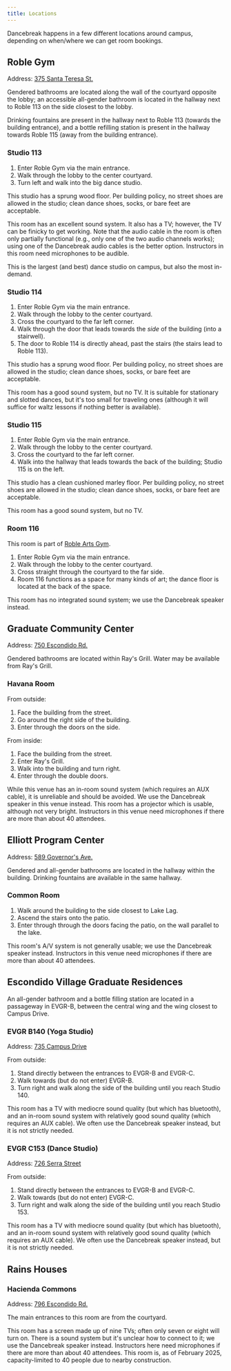 ```yaml
---
title: Locations
---
```


Dancebreak happens in a few different locations around campus, depending on
when/where we can get room bookings.

## Roble Gym

Address: [375 Santa Teresa St.](https://maps.app.goo.gl/ZBMV5zSnVvFHrEfA6)

Gendered bathrooms are located along the wall of the courtyard opposite the
lobby; an accessible all-gender bathroom is located in the hallway next to
Roble 113 on the side closest to the lobby.

Drinking fountains are present in the hallway next to Roble 113 (towards the
building entrance), and a bottle refilling station is present in the hallway
towards Roble 115 (away from the building entrance).

### Studio 113

1. Enter Roble Gym via the main entrance.
2. Walk through the lobby to the center courtyard.
3. Turn left and walk into the big dance studio.

This studio has a sprung wood floor.  Per building policy, no street shoes are
allowed in the studio; clean dance shoes, socks, or bare feet are acceptable.

This room has an excellent sound system.  It also has a TV; however, the TV can
be finicky to get working.  Note that the audio cable in the room is often only
partially functional (e.g., only one of the two audio channels works); using
one of the Dancebreak audio cables is the better option.  Instructors in this
room need microphones to be audible.

This is the largest (and best) dance studio on campus, but also the most
in-demand.

### Studio 114

1. Enter Roble Gym via the main entrance.
2. Walk through the lobby to the center courtyard.
3. Cross the courtyard to the far left corner.
4. Walk through the door that leads towards the _side_ of the building (into a
   stairwell).
5. The door to Roble 114 is directly ahead, past the stairs (the stairs lead to
   Roble 113).

This studio has a sprung wood floor.  Per building policy, no street shoes are
allowed in the studio; clean dance shoes, socks, or bare feet are acceptable.

This room has a good sound system, but no TV.  It is suitable for stationary
and slotted dances, but it's too small for traveling ones (although it will
suffice for waltz lessons if nothing better is available).

### Studio 115

1. Enter Roble Gym via the main entrance.
2. Walk through the lobby to the center courtyard.
3. Cross the courtyard to the far left corner.
4. Walk into the hallway that leads towards the back of the building; Studio
   115 is on the left.

This studio has a clean cushioned marley floor.  Per building policy, no street
shoes are allowed in the studio; clean dance shoes, socks, or bare feet are
acceptable.

This room has a good sound system, but no TV.

### Room 116

This room is part of [Roble Arts Gym](https://arts.stanford.edu/office-of-the-vice-president-for-the-arts/roble-arts-gym/roble-arts-gym-reservable-spaces/).

1. Enter Roble Gym via the main entrance.
2. Walk through the lobby to the center courtyard.
3. Cross straight through the courtyard to the far side.
4. Room 116 functions as a space for many kinds of art; the dance floor is
   located at the back of the space.

This room has no integrated sound system; we use the Dancebreak speaker
instead.

## Graduate Community Center

Address: [750 Escondido Rd.](https://maps.app.goo.gl/nyGgDy75Ww5Njmt49)

Gendered bathrooms are located within Ray's Grill.  Water may be available from
Ray's Grill.

### Havana Room

From outside:

1. Face the building from the street.
2. Go around the right side of the building.
3. Enter through the doors on the side.

From inside:

1. Face the building from the street.
2. Enter Ray's Grill.
3. Walk into the building and turn right.
4. Enter through the double doors.

While this venue has an in-room sound system (which requires an AUX cable), it
is unreliable and should be avoided.  We use the Dancebreak speaker in this
venue instead.  This room has a projector which is usable, although not very
bright. Instructors in this venue need microphones if there are more than about
40 attendees.

## Elliott Program Center

Address: [589 Governor's Ave.](https://maps.app.goo.gl/CaveBzf8iHpvb1Dd9)

Gendered and all-gender bathrooms are located in the hallway within the
building.  Drinking fountains are available in the same hallway.

### Common Room

1. Walk around the building to the side closest to Lake Lag.
2. Ascend the stairs onto the patio.
3. Enter through through the doors facing the patio, on the wall parallel to
   the lake.

This room's A/V system is not generally usable; we use the Dancebreak speaker
instead.  Instructors in this venue need microphones if there are more than
about 40 attendees.

## Escondido Village Graduate Residences

An all-gender bathroom and a bottle filling station are located in a passageway
in EVGR-B, between the central wing and the wing closest to Campus Drive.

### EVGR B140 (Yoga Studio)

Address: [735 Campus Drive](https://maps.app.goo.gl/Rp9UGhWUG9SeqBeA6)

From outside:
1. Stand directly between the entrances to EVGR-B and EVGR-C.
2. Walk towards (but do not enter) EVGR-B.
3. Turn right and walk along the side of the building until you reach Studio 140.

This room has a TV with mediocre sound quality (but which has bluetooth), and
an in-room sound system with relatively good sound quality (which requires an
AUX cable).  We often use the Dancebreak speaker instead, but it is not strictly needed.

### EVGR C153 (Dance Studio)

Address: [726 Serra Street](https://maps.app.goo.gl/RHx4Eo6RQwdQxepbA)

From outside:
1. Stand directly between the entrances to EVGR-B and EVGR-C.
2. Walk towards (but do not enter) EVGR-C.
3. Turn right and walk along the side of the building until you reach Studio 153.

This room has a TV with mediocre sound quality (but which has bluetooth), and
an in-room sound system with relatively good sound quality (which requires an
AUX cable).  We often use the Dancebreak speaker instead, but it is not
strictly needed.

## Rains Houses

### Hacienda Commons

Address: [796 Escondido Rd.](https://maps.app.goo.gl/R5nvePgB2JsrQTzM8)

The main entrances to this room are from the courtyard.

This room has a screen made up of nine TVs; often only seven or eight will turn
on.  There is a sound system but it's unclear how to connect to it; we use the
Dancebreak speaker instead.  Instructors here need microphones if there are
more than about 40 attendees.  This room is, as of February 2025,
capacity-limited to 40 people due to nearby construction.
